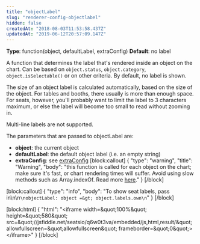 ```yaml
---
title: "objectLabel"
slug: "renderer-config-objectlabel"
hidden: false
createdAt: "2018-08-03T11:53:58.437Z"
updatedAt: "2019-06-12T20:57:09.147Z"
---
```

**Type**: function(object, defaultLabel, extraConfig)
**Default**: no label

A function that determines the label that&#39;s rendered inside an object on the chart. Can be based on `object.status`, `object.category`, `object.isSelectable()` or on other criteria. 
By default, no label is shown.

The size of an object label is calculated automatically, based on the size of the object. For tables and booths, there usually is more than enough space. For seats, however, you&#39;ll probably want to limit the label to 3 characters maximum, or else the label will become too small to read without zooming in.

Multi-line labels are not supported.

The parameters that are passed to objectLabel are:

* **object**: the current object
* **defaultLabel**: the default object label (i.e. an empty string)
* **extraConfig**: see [extraConfig](doc:renderer-config-extraconfig) 
[block:callout]
{
  &quot;type&quot;: &quot;warning&quot;,
  &quot;title&quot;: &quot;Warning&quot;,
  &quot;body&quot;: &quot;this function is called for each object on the chart; make sure it&#39;s fast, or chart rendering times will suffer. Avoid using slow methods such as Array.indexOf. Read more [here](http://support.seats.io/integrating-seats-io/performance-tips-for-renderer-callbacks).&quot;
}
[/block]

[block:callout]
{
  &quot;type&quot;: &quot;info&quot;,
  &quot;body&quot;: &quot;To show seat labels, pass in\n\n```\nobjectLabel: object =&gt; object.labels.own\n```&quot;
}
[/block]

[block:html]
{
  &quot;html&quot;: &quot;&lt;iframe width=\&quot;100%\&quot; height=\&quot;580\&quot; src=\&quot;//jsfiddle.net/seatsio/q6w0t3va/embedded/js,html,result/\&quot; allowfullscreen=\&quot;allowfullscreen\&quot; frameborder=\&quot;0\&quot;&gt;&lt;/iframe&gt;&quot;
}
[/block]
```javascript

```
